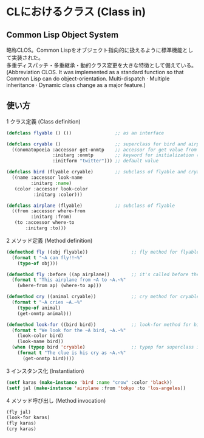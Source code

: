 # CLにおけるクラス (Class in)

## Common Lisp Object System
略称CLOS。Common Lispをオブジェクト指向的に扱えるように標準機能として実装された。  
多重ディスパッチ・多重継承・動的クラス変更を大きな特徴として備えている。  
(Abbreviation CLOS. It was implemented as a standard function so that Common Lisp
can do object-orientation. Multi-dispatch · Multiple inheritance · Dynamic
class change as a major feature.)

## 使い方  
1 クラス定義  (Class definition)
```lisp
(defclass flyable () ())                ;; as an interface

(defclass cryable ()                    ;; superclass for bird and airplane
  ((onomatopoeia :accessor get-onmtp    ;; accessor for get value from the slot
                 :initarg :onmtp        ;; keyword for initialization (make-instance :onmtp "baz")
                 :initform "twitter"))) ;; default value

(defclass bird (flyable cryable)        ;; subclass of flyable and cryable
  ((name :accessor look-name
         :initarg :name)
   (color :accessor look-color
          :initarg :color)))

(defclass airplane (flyable)            ;; subclass of flyable
  ((from :accessor where-from
         :initarg :from)
   (to :accessor where-to
       :initarg :to)))
```

2 メソッド定義  (Method definition)
```lisp
(defmethod fly ((obj flyable))                ;; fly method for flyable
  (format t "~A can fly!!~%"
    (type-of obj)))

(defmethod fly :before ((ap airplane))        ;; it's called before the airplane fly
  (format t "This airplane from ~A to ~A.~%"
    (where-from ap) (where-to ap)))

(defmethod cry ((animal cryable))             ;; cry method for cryable
  (format t "~A cries ~A.~%"
    (type-of animal)
	(get-onmtp animal)))

(defmethod look-for ((bird bird))             ;; look-for method for bird
  (format t "We look for the ~A bird, ~A.~%"
    (look-color bird)
    (look-name bird))
  (when (typep bird 'cryable)                 ;; typep for superclass is also t
    (format t "The clue is his cry as ~A.~%"
	  (get-onmtp bird))))
```

3 インスタンス化  (Instantiation)
```lisp
(setf karas (make-instance 'bird :name "crow" :color 'black))
(setf jal (make-instance 'airplane :from 'tokyo :to 'los-angeles))
```

4 メソッド呼び出し (Method invocation)
```lisp
(fly jal)
(look-for karas)
(fly karas)
(cry karas)
```
